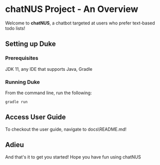 # chatNUS Project - An Overview

Welcome to **chatNUS**, a chatbot targeted at users who prefer text-based todo lists!

## Setting up Duke

### Prerequisites

JDK 11, any IDE that supports Java, Gradle

### Running Duke

From the command line, run the following:

```
gradle run
```

## Access User Guide

To checkout the user guide, navigate to docs\README.md!

## Adieu

And that's it to get you started! Hope you have fun using chatNUS

